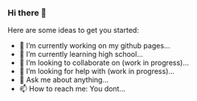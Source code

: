 ### Hi there 👋

Here are some ideas to get you started:

- 🔭 I’m currently working on my github pages...
- 🌱 I’m currently learning high school...
- 👯 I’m looking to collaborate on (work in progress)...
- 🤔 I’m looking for help with (work in progress)...
- 💬 Ask me about anything...
- 📫 How to reach me: You dont...

